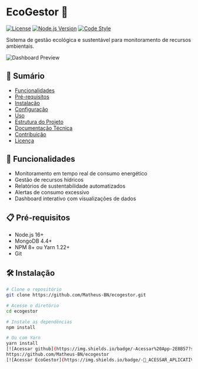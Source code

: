 # EcoGestor 🌱

[![License](https://img.shields.io/badge/license-MIT-blue.svg)](LICENSE)
[![Node.js Version](https://img.shields.io/badge/node-%3E%3D%2016.0.0-brightgreen)](https://nodejs.org/)
[![Code Style](https://img.shields.io/badge/code%20style-eslint-brightgreen)](https://eslint.org/)

Sistema de gestão ecológica e sustentável para monitoramento de recursos ambientais.

![Dashboard Preview](docs/images/dashboard-preview.png)

## 📌 Sumário

- [Funcionalidades](#-funcionalidades)
- [Pré-requisitos](#-pré-requisitos)
- [Instalação](#-instalação)
- [Configuração](#-configuração)
- [Uso](#-uso)
- [Estrutura do Projeto](#-estrutura-do-projeto)
- [Documentação Técnica](#-documentação-técnica)
- [Contribuição](#-contribuição)
- [Licença](#-licença)

## 🚀 Funcionalidades

- Monitoramento em tempo real de consumo energético
- Gestão de recursos hídricos
- Relatórios de sustentabilidade automatizados
- Alertas de consumo excessivo
- Dashboard interativo com visualizações de dados

## 📋 Pré-requisitos

- Node.js 16+
- MongoDB 4.4+
- NPM 8+ ou Yarn 1.22+
- Git

## 🛠 Instalação

```bash
# Clone o repositório
git clone https://github.com/Matheus-BN/ecogestor.git

# Acesse o diretório
cd ecogestor

# Instale as dependências
npm install

# Ou com Yarn
yarn install
[![Acessar github](https://img.shields.io/badge/-Acessar%20App-2E8B57?style=for-the-badge)]
https://github.com/Matheus-BN/ecogestor
[![Acessar EcoGestor](https://img.shields.io/badge/-🌱_ACESSAR_APLICATIVO-2E8B57?style=for-the-badge&logo=powershell&logoColor=white)](https://matheus-bn.github.io/ecogestor/index.html)